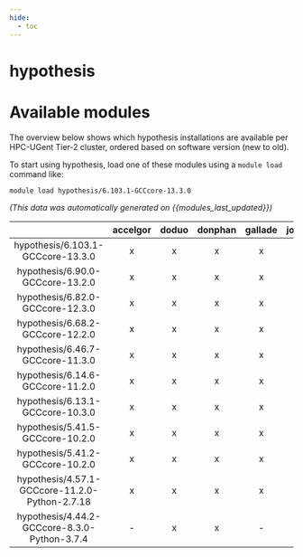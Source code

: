 ```yaml
---
hide:
  - toc
---
```


hypothesis
==========

# Available modules


The overview below shows which hypothesis installations are available per HPC-UGent Tier-2 cluster, ordered based on software version (new to old).

To start using hypothesis, load one of these modules using a `module load` command like:

```shell
module load hypothesis/6.103.1-GCCcore-13.3.0
```

*(This data was automatically generated on {{modules_last_updated}})*  

| |accelgor|doduo|donphan|gallade|joltik|shinx|skitty|
| :---: | :---: | :---: | :---: | :---: | :---: | :---: | :---: |
|hypothesis/6.103.1-GCCcore-13.3.0|x|x|x|x|-|x|-|
|hypothesis/6.90.0-GCCcore-13.2.0|x|x|x|x|x|x|x|
|hypothesis/6.82.0-GCCcore-12.3.0|x|x|x|x|x|x|x|
|hypothesis/6.68.2-GCCcore-12.2.0|x|x|x|x|-|x|-|
|hypothesis/6.46.7-GCCcore-11.3.0|x|x|x|x|-|x|-|
|hypothesis/6.14.6-GCCcore-11.2.0|x|x|x|x|-|-|-|
|hypothesis/6.13.1-GCCcore-10.3.0|x|x|x|x|-|-|-|
|hypothesis/5.41.5-GCCcore-10.2.0|x|x|x|x|-|-|-|
|hypothesis/5.41.2-GCCcore-10.2.0|x|x|x|x|-|-|-|
|hypothesis/4.57.1-GCCcore-11.2.0-Python-2.7.18|x|x|x|x|-|-|-|
|hypothesis/4.44.2-GCCcore-8.3.0-Python-3.7.4|-|x|x|-|-|-|-|
